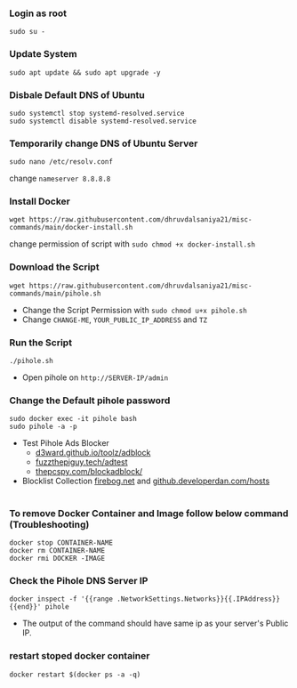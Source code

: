 
### Login as root
```
sudo su -
```

### Update System
```
sudo apt update && sudo apt upgrade -y
```

### Disbale Default DNS of Ubuntu
```
sudo systemctl stop systemd-resolved.service
sudo systemctl disable systemd-resolved.service
```

### Temporarily change DNS of Ubuntu Server
```
sudo nano /etc/resolv.conf
```
change `nameserver 8.8.8.8`

### Install Docker
```
wget https://raw.githubusercontent.com/dhruvdalsaniya21/misc-commands/main/docker-install.sh
```
change permission of script with `sudo chmod +x docker-install.sh`

### Download the Script
```
wget https://raw.githubusercontent.com/dhruvdalsaniya21/misc-commands/main/pihole.sh
```
 - Change the Script Permission with `sudo chmod u+x pihole.sh`
 - Change `CHANGE-ME`, `YOUR_PUBLIC_IP_ADDRESS` and `TZ`

### Run the Script
```
./pihole.sh
```
 - Open pihole on `http://SERVER-IP/admin`

### Change the Default pihole password
```
sudo docker exec -it pihole bash
sudo pihole -a -p
```

 - Test Pihole Ads Blocker
   - [d3ward.github.io/toolz/adblock](https://d3ward.github.io/toolz/adblock.html)
   - [fuzzthepiguy.tech/adtest](https://fuzzthepiguy.tech/adtest/)
   - [thepcspy.com/blockadblock/](https://thepcspy.com/blockadblock/)
 - Blocklist Collection [firebog.net](https://firebog.net/) and [github.developerdan.com/hosts](https://www.github.developerdan.com/hosts/)
 
#
### To remove Docker Container and Image follow below command (Troubleshooting)
```
docker stop CONTAINER-NAME
docker rm CONTAINER-NAME
docker rmi DOCKER -IMAGE
```
### Check the Pihole DNS Server IP
```
docker inspect -f '{{range .NetworkSettings.Networks}}{{.IPAddress}}{{end}}' pihole
```
 - The output of the command should have same ip as your server's Public IP.

### restart stoped docker container
```
docker restart $(docker ps -a -q)
```
